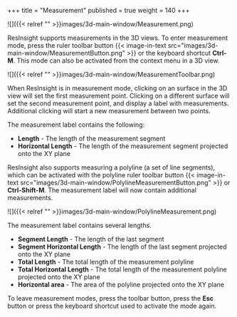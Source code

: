 +++
title = "Measurement"
published = true
weight = 140
+++

![]({{< relref "" >}}images/3d-main-window/Measurement.png)

ResInsight supports measurements in the 3D views. To enter measurement mode, press the ruler toolbar button {{< image-in-text src="images/3d-main-window/MeasurementButton.png" >}} or the keyboard shortcut **Ctrl-M**. This mode can also be activated from the context menu in a 3D view.


![]({{< relref "" >}}images/3d-main-window/MeasurementToolbar.png)

When ResInsight is in measurement mode, clicking on an surface in the 3D view will set the first measurement point. Clicking on a different surface will set the second measurement point, and display a label with measurements. Additional clicking will start a new measurement between two points.

The measurement label contains the following:

- **Length** - The length of the measurement segment
- **Horizontal Length** - The length of the measurement segment projected onto the XY plane

ResInsight also supports measuring a polyline (a set of line segments), which can be activated with the polyline ruler toolbar button {{< image-in-text src="images/3d-main-window/PolylineMeasurementButton.png" >}} or **Ctrl-Shift-M**. The measurement label will now contain additional measurements.

![]({{< relref "" >}}images/3d-main-window/PolylineMeasurement.png)

The measurement label contains several lengths.

- **Segment Length** - The length of the last segment
- **Segment Horizontal Length** - The length of the last segment projected onto the XY plane
- **Total Length** - The total length of the measurement polyline
- **Total Horizontal Length** - The total length of the measurement polyline projected onto the XY plane
- **Horizontal area** - The area of the polyline projected onto the XY plane

To leave measurement modes, press the toolbar button, press the **Esc** button  or press the keyboard shortcut used to activate the mode again.
